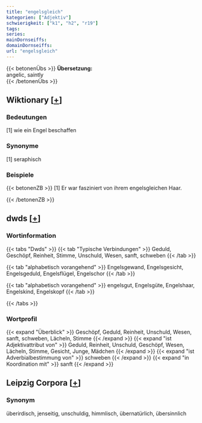 ```yaml
---
title: "engelsgleich"
kategorien: ["Adjektiv"]
schwierigkeit: ["k1", "h2", "r19"]
tags:
series:
mainDornseiffs:
domainDornseiffs:
url: "engelsgleich"
---
```


{{< betonenÜbs >}}
**Übersetzung:**  
angelic, saintly  
{{< /betonenÜbs >}}

## Wiktionary [[+](https://de.wiktionary.org/wiki/engelsgleich)]

### Bedeutungen
[1] wie ein Engel beschaffen  

### Synonyme
[1] seraphisch  

### Beispiele
{{< betonenZB >}}
[1] Er war fasziniert von ihrem engelsgleichen Haar.  

{{< /betonenZB >}}


## dwds [[+](https://www.dwds.de/wb/engelsgleich)]

### Wortinformation
{{< tabs "Dwds" >}}
{{< tab "Typische Verbindungen" >}}
Geduld, Geschöpf, Reinheit, Stimme, Unschuld, Wesen, sanft, schweben
{{< /tab >}}

{{< tab "alphabetisch vorangehend" >}}
Engelsgewand, Engelsgesicht, Engelsgeduld, Engelsflügel, Engelschor
{{< /tab >}}

{{< tab "alphabetisch vorangehend" >}}
engelsgut, Engelsgüte, Engelshaar, Engelskind, Engelskopf
{{< /tab >}}

{{< /tabs >}}

### Wortprofil
{{< expand "Überblick" >}} Geschöpf, Geduld, Reinheit, Unschuld, Wesen, sanft, schweben, Lächeln, Stimme {{< /expand >}}
{{< expand "ist Adjektivattribut von" >}} Geduld, Reinheit, Unschuld, Geschöpf, Wesen, Lächeln, Stimme, Gesicht, Junge, Mädchen {{< /expand >}}
{{< expand "ist Adverbialbestimmung von" >}} schweben {{< /expand >}}
{{< expand "in Koordination mit" >}} sanft {{< /expand >}}

## Leipzig Corpora [[+](https://corpora.uni-leipzig.de/en/res?word=engelsgleich&corpusId=deu_newscrawl-public_2018)]


### Synonym
überirdisch, jenseitig, unschuldig, himmlisch, übernatürlich, übersinnlich

